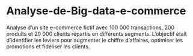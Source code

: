 # Analyse-de-Big-data-e-commerce
Analyse d’un site e-commerce fictif avec 100 000 transactions, 200 produits et 20 000 clients répartis en différents segments. L’objectif était d’identifier les leviers pour augmenter le chiffre d’affaires, optimiser les promotions et fidéliser les clients.
